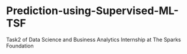 # Prediction-using-Supervised-ML-TSF
Task2 of Data Science and Business Analytics Internship at The Sparks Foundation
